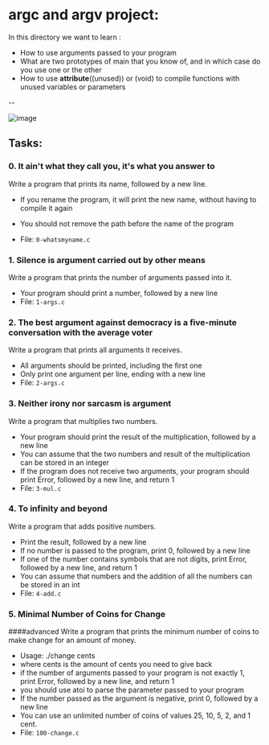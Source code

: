 # argc and argv project:
In this directory we want to learn :
* How to use arguments passed to your program
* What are two prototypes of main that you know of, and in which case do you use one or the other
* How to use __attribute__((unused)) or (void) to compile functions with unused variables or parameters
 
--

![image](https://www.google.com/url?sa=i&url=https%3A%2F%2Ftechvidvan.com%2Ftutorials%2Fcommand-line-arguments-in-c%2F&psig=AOvVaw1IIts4um55xmZiyzD7o9nZ&ust=1698508544193000&source=images&cd=vfe&opi=89978449&ved=0CBEQjRxqFwoTCKixjMbLloIDFQAAAAAdAAAAABAE)

## Tasks:
### 0. It ain't what they call you, it's what you answer to
Write a program that prints its name, followed by a new line.
* If you rename the program, it will print the new name, without having to compile it again
* You should not remove the path before the name of the program

* File: `0-whatsmyname.c`

### 1. Silence is argument carried out by other means
Write a program that prints the number of arguments passed into it.
* Your program should print a number, followed by a new line
* File: `1-args.c`

### 2. The best argument against democracy is a five-minute conversation with the average voter
Write a program that prints all arguments it receives.
* All arguments should be printed, including the first one
* Only print one argument per line, ending with a new line
* File: `2-args.c`

### 3. Neither irony nor sarcasm is argument
Write a program that multiplies two numbers.

* Your program should print the result of the multiplication, followed by a new line
* You can assume that the two numbers and result of the multiplication can be stored in an integer
* If the program does not receive two arguments, your program should print Error, followed by a new line, and return 1
* File: `3-mul.c`

### 4. To infinity and beyond
Write a program that adds positive numbers.

* Print the result, followed by a new line
* If no number is passed to the program, print 0, followed by a new line
* If one of the number contains symbols that are not digits, print Error, followed by a new line, and return 1
* You can assume that numbers and the addition of all the numbers can be stored in an int
* File: `4-add.c`

### 5. Minimal Number of Coins for Change
####advanced
Write a program that prints the minimum number of coins to make change for an amount of money.

* Usage: ./change cents
* where cents is the amount of cents you need to give back
* if the number of arguments passed to your program is not exactly 1, print Error, followed by a new line, and return 1
* you should use atoi to parse the parameter passed to your program
* If the number passed as the argument is negative, print 0, followed by a new line
* You can use an unlimited number of coins of values 25, 10, 5, 2, and 1 cent.
* File: `100-change.c`
